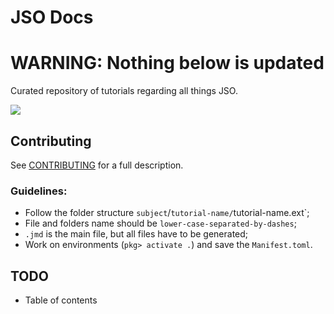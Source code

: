 # JSO Docs

# WARNING: Nothing below is updated

Curated repository of tutorials regarding all things JSO.

[![](https://img.shields.io/badge/go_to-site-3f51b5.svg)](https://jso-docs.github.io)

## Contributing

See [CONTRIBUTING](CONTRIBUTING.md) for a full description.

### Guidelines:

- Follow the folder structure `subject`/`tutorial-name/`tutorial-name.ext`;
- File and folders name should be `lower-case-separated-by-dashes`;
- `.jmd` is the main file, but all files have to be generated;
- Work on environments (`pkg> activate .`) and save the `Manifest.toml`.

## TODO

- Table of contents